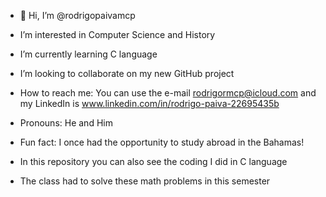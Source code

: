 - 👋 Hi, I’m @rodrigopaivamcp
- I’m interested in Computer Science and History
- I’m currently learning C language 
- I’m looking to collaborate on my new GitHub project 
- How to reach me: You can use the e-mail rodrigormcp@icloud.com and my LinkedIn is www.linkedin.com/in/rodrigo-paiva-22695435b
- Pronouns: He and Him
- Fun fact: I once had the opportunity to study abroad in the Bahamas!

- In this repository you can also see the coding I did in C language 
- The class had to solve these math problems in this semester
<!---
rodrigopaivamcp/rodrigopaivamcp is a ✨ special ✨ repository because its `README.md` (this file) appears on your GitHub profile.
You can click the Preview link to take a look at your changes.
--->
